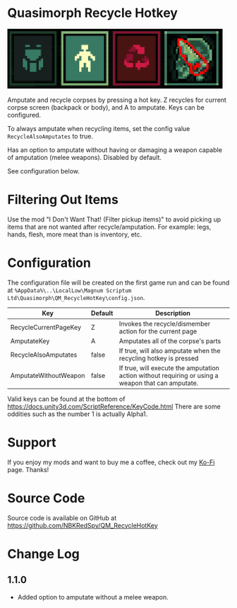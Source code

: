 # Quasimorph Recycle Hotkey

![thumbnail icon](media/thumbnail.png)

Amputate and recycle corpses by pressing a hot key.  Z recycles for current corpse screen (backpack or body), and A to amputate.  Keys can be configured.

To always amputate when recycling items, set the config value `RecycleAlsoAmputates` to true. 

Has an option to amputate without having or damaging a weapon capable of amputation (melee weapons).  Disabled by default.

See configuration below.

# Filtering Out Items
Use the mod "I Don't Want That! (Filter pickup items)" to avoid picking up items that are not wanted after recycle/amputation.  For example: legs, hands, flesh, more meat than is inventory, etc.

# Configuration

The configuration file will be created on the first game run and can be found at `%AppData%\..\LocalLow\Magnum Scriptum Ltd\Quasimorph\QM_RecycleHotKey\config.json`.

|Key|Default|Description|
|--|--|--|
|RecycleCurrentPageKey|Z|Invokes the recycle/dismember action for the current page|
|AmputateKey|A|Amputates all of the corpse's parts|
|RecycleAlsoAmputates|false|If true, will also amputate when the recycling hotkey is pressed|
|AmputateWithoutWeapon|false|If true, will execute the amputation action without requiring or using a weapon that can amputate.|

Valid keys can be found at the bottom of https://docs.unity3d.com/ScriptReference/KeyCode.html
There are some oddities such as the number 1 is actually Alpha1.

# Support
If you enjoy my mods and want to buy me a coffee, check out my [Ko-Fi](https://ko-fi.com/nbkredspy71915) page.
Thanks!

# Source Code
Source code is available on GitHub at https://github.com/NBKRedSpy/QM_RecycleHotKey

# Change Log
## 1.1.0
* Added option to amputate without a melee weapon.


